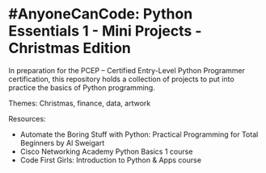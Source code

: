 # #AnyoneCanCode: Python Essentials 1 - Mini Projects - Christmas Edition
 In preparation for the PCEP – Certified Entry-Level Python Programmer certification, this repository holds a collection of projects to put into practice the basics of Python programming.

Themes: Christmas, finance, data, artwork

Resources:
- Automate the Boring Stuff with Python: Practical Programming for Total Beginners by Al Sweigart
- Cisco Networking Academy Python Basics 1 course 
- Code First Girls: Introduction to Python & Apps course

